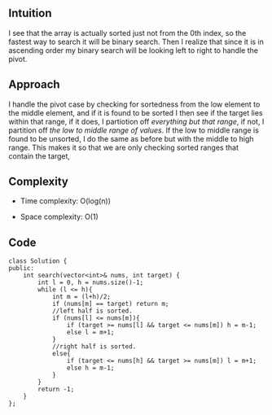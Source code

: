 ## Intuition
I see that the array is actually sorted just not from the 0th index,
so the fastest way to search it will be binary search. Then I realize  that since it is in ascending order my binary search will be looking left to right to handle the pivot.
## Approach
I handle the pivot case by checking for sortedness from the low element to the middle element, and if it is found to be sorted I then see if the target lies within that range, if it does, I partiotion off _everything but that range_, if not, I partition off _the low to middle range of values_. If the low to middle range is found to be unsorted, I do the same as before but with the middle to high range. This makes it so that we are only checking sorted ranges that contain the target, 

## Complexity
- Time complexity:
O(log(n))

- Space complexity:
O(1)

## Code
```
class Solution {
public:
    int search(vector<int>& nums, int target) {
        int l = 0, h = nums.size()-1;
        while (l <= h){
            int m = (l+h)/2;
            if (nums[m] == target) return m;
            //left half is sorted.
            if (nums[l] <= nums[m]){
                if (target >= nums[l] && target <= nums[m]) h = m-1;
                else l = m+1;
            }
            //right half is sorted.
            else{
                if (target <= nums[h] && target >= nums[m]) l = m+1;
                else h = m-1;
            }
        }
        return -1;
    }
};
```
